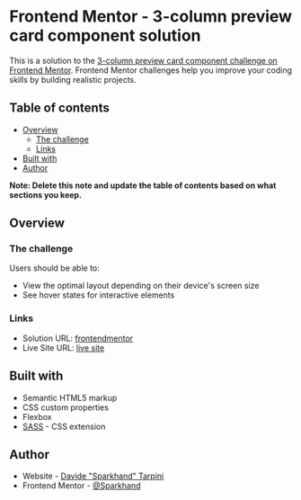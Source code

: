 # Frontend Mentor - 3-column preview card component solution

This is a solution to the [3-column preview card component challenge on Frontend Mentor](https://www.frontendmentor.io/challenges/3column-preview-card-component-pH92eAR2-). Frontend Mentor challenges help you improve your coding skills by building realistic projects. 

## Table of contents

- [Overview](#overview)
  - [The challenge](#the-challenge)
  - [Links](#links)
- [Built with](#built-with)
- [Author](#author)

**Note: Delete this note and update the table of contents based on what sections you keep.**

## Overview

### The challenge

Users should be able to:

- View the optimal layout depending on their device's screen size
- See hover states for interactive elements

### Links

- Solution URL: [frontendmentor](https://www.frontendmentor.io/solutions/mobilefirst-solution-with-flexbox-n_FtZDX6O)
- Live Site URL: [live site](https://sparkhand.github.io/frontend-mentor-challenges/column-preview-card-component/index.html)

## Built with

- Semantic HTML5 markup
- CSS custom properties
- Flexbox
- [SASS](https://sass-lang.com/) - CSS extension

## Author

- Website - [Davide "Sparkhand" Tarpini](https://sparkhand.github.io/)
- Frontend Mentor - [@Sparkhand](https://www.frontendmentor.io/profile/Sparkhand)
